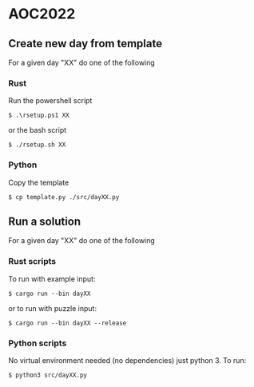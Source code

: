 # AOC2022

## Create new day from template
For a given day "XX" do one of the following
### Rust
Run the powershell script
```console
$ .\rsetup.ps1 XX
```
or the bash script
```console
$ ./rsetup.sh XX
```

### Python
Copy the template
```console
$ cp template.py ./src/dayXX.py
```

## Run a solution
For a given day "XX" do one of the following
### Rust scripts
To run with example input:

```console
$ cargo run --bin dayXX
```

or to run with puzzle input:

```console
$ cargo run --bin dayXX --release
```

### Python scripts
No virtual environment needed (no dependencies) just python 3. To run:
```console
$ python3 src/dayXX.py
```
